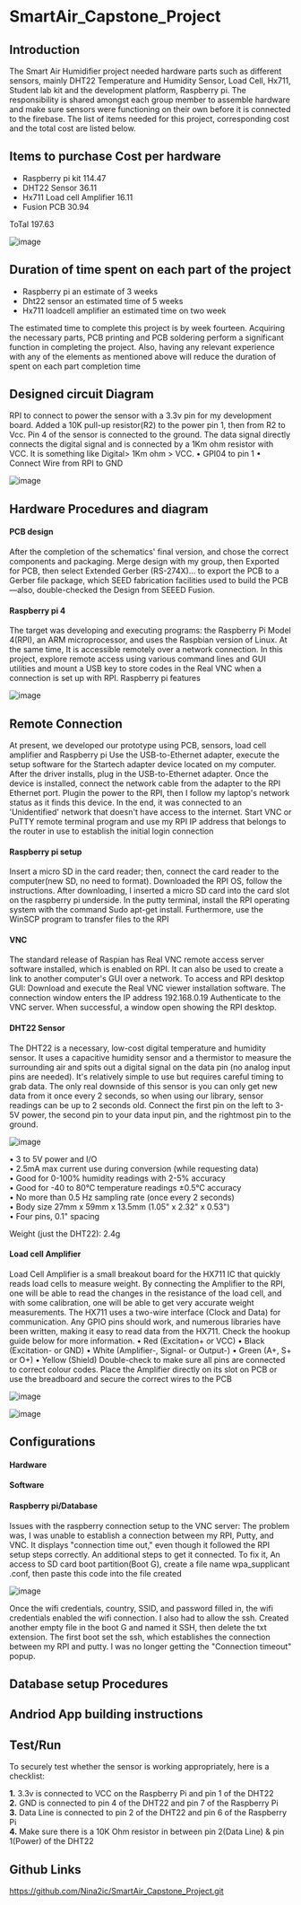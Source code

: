 # SmartAir_Capstone_Project

<h2>Introduction</h2>

 The Smart Air  Humidifier project needed hardware parts such as different sensors, mainly DHT22 Temperature and Humidity Sensor, Load Cell, Hx711, Student lab kit and the development platform, Raspberry pi. The responsibility is shared amongst each group member to assemble hardware and make sure sensors were functioning on their own before it is connected to the firebase. The list of items needed for this project, corresponding cost and the total cost are listed below.


<h2>Items to purchase	Cost per hardware</h2>

- Raspberry pi kit	114.47<br>
- DHT22 Sensor	36.11<br>
- Hx711 Load cell Amplifier	16.11<br>
- Fusion PCB	30.94

ToTal	197.63


![image](https://user-images.githubusercontent.com/71288104/113669395-b49bf780-9681-11eb-932d-90d944bcd05d.png)


<h2>Duration of time spent on each part of the project</h2>

- Raspberry pi an estimate of 3 weeks<br>
- Dht22 sensor an estimated time of 5 weeks<br>
- Hx711 loadcell amplifier an estimated time on two week

The estimated time to complete this project is by week fourteen. Acquiring the necessary parts, PCB printing and PCB soldering perform a significant function in completing the project. Also, having any relevant experience with any of the elements as mentioned above will reduce the duration of spent on each part completion time



<h2>Designed circuit Diagram</h2>
RPI to connect to power the sensor with a 3.3v pin for my development board.  Added a 10K pull-up resistor(R2) to the power pin 1, then from R2 to Vcc. Pin 4 of the sensor is connected to the ground. The data signal directly connects the digital signal and is connected by a 1Km ohm resistor with VCC. It is something like Digital> 1Km ohm > VCC. 
•	GPI04 to pin 1
•	Connect Wire from RPI to GND

![image](https://user-images.githubusercontent.com/71288104/113535108-85fa2000-95a0-11eb-8615-fc65a61609d8.png)





<h2>Hardware Procedures and diagram</h2>
<h4>PCB design</h4>

After the completion of the schematics' final version, and chose the correct components and packaging. Merge design with my group, then Exported for PCB, then select Extended Gerber (RS-274X)… to export the PCB to a Gerber file package, which SEED fabrication facilities used to build the PCB—also, double-checked the Design from SEEED Fusion.

<h4>Raspberry pi 4</h4>

The target was developing and executing programs: the Raspberry Pi Model 4(RPI), an ARM microprocessor, and uses the Raspbian version of Linux. At the same time, It is accessible remotely over a network connection.  In this project, explore remote access using various command lines and GUI utilities and mount a USB key to store codes in the Real VNC when a connection is set up with RPI.
Raspberry pi features

![image](https://user-images.githubusercontent.com/71288104/113535251-e38e6c80-95a0-11eb-923d-12738af6ff41.png)



<h2>Remote Connection</h2>

At present, we developed our prototype using PCB, sensors, load cell amplifier and Raspberry pi
 Use the USB-to-Ethernet adapter, execute the setup software for the Startech adapter device located on my computer. After the driver installs, plug in the USB-to-Ethernet adapter. Once the device is installed, connect the network cable from the adapter to the RPI Ethernet port. Plugin the power to the RPI, then I  follow my laptop's network status as it finds this device.  In the end, it was connected to an 'Unidentified' network that doesn't have access to the internet.
Start VNC or PuTTY remote terminal program and use my RPI IP address that belongs to the router in use to establish the initial login connection
  

<h4>Raspberry pi setup</h4>
Insert a micro SD in the card reader; then, connect the card reader to the computer(new SD, no need to format). Downloaded the RPI OS, follow the instructions. After downloading, I inserted a micro SD card into the card slot on the raspberry pi underside. In the putty terminal, install the RPI operating system with the command Sudo apt-get install. Furthermore, use the WinSCP program to transfer files to the RPI


<h4>VNC</h4>
The standard release of Raspian has Real VNC remote access server software installed, which is enabled on  RPI. It can also be used to create a link to another computer's GUI over a network. To access and RPI desktop GUI: Download and execute the Real VNC viewer installation software. The connection window enters the IP address 192.168.0.19 Authenticate to the VNC server. When successful, a window open showing the RPI desktop.


<h4>DHT22 Sensor</h4>
The DHT22 is a necessary, low-cost digital temperature and humidity sensor. It uses a capacitive humidity sensor and a thermistor to measure the surrounding air and spits out a digital signal on the data pin (no analog input pins are needed). It's relatively simple to use but requires careful timing to grab data. The only real downside of this sensor is you can only get new data from it once every 2 seconds, so when using our library, sensor readings can be up to 2 seconds old. Connect the first pin on the left to 3-5V power, the second pin to your data input pin, and the rightmost pin to the ground.



![image](https://user-images.githubusercontent.com/71288104/113535388-41bb4f80-95a1-11eb-9891-7d999342c624.png)

•	3 to 5V power and I/O<br>
•	2.5mA max current use during conversion (while requesting data)<br>
•	Good for 0-100% humidity readings with 2-5% accuracy<br>
•	Good for -40 to 80°C temperature readings ±0.5°C accuracy<br>
•	No more than 0.5 Hz sampling rate (once every 2 seconds)<br>
•	Body size 27mm x 59mm x 13.5mm (1.05" x 2.32" x 0.53")<br>
•	Four pins, 0.1" spacing<br>

Weight (just the DHT22): 2.4g


<h4>Load cell Amplifier</h4>

Load Cell Amplifier is a small breakout board for the HX711 IC that quickly reads load cells to measure weight. By connecting the Amplifier to the RPI, one will be able to read the changes in the resistance of the load cell, and with some calibration, one will be able to get very accurate weight measurements. 
The HX711 uses a two-wire interface (Clock and Data) for communication. Any  GPIO pins should work, and numerous libraries have been written, making it easy to read data from the HX711. Check the hookup guide below for more information.
•	Red (Excitation+ or VCC)
•	Black (Excitation- or GND)
•	White (Amplifier-, Signal- or Output-)
•	Green (A+, S+ or O+)
•	Yellow (Shield)
Double-check to make sure all pins are connected to correct colour codes. Place the Amplifier directly on its slot on PCB or use the breadboard and secure the correct wires to the PCB


![image](https://user-images.githubusercontent.com/71288104/113535467-7deeb000-95a1-11eb-9f13-865893898efd.png)

![image](https://user-images.githubusercontent.com/71288104/113535478-88a94500-95a1-11eb-83de-a9c392c44c23.png)


<h2>Configurations</h2>

<h4>Hardware</h4>

<h4>Software</h4>

<h4>Raspberry pi/Database</h4>

Issues with the raspberry connection setup to the VNC server:
The problem was, I was unable to establish a connection between my RPI, Putty, and VNC. It displays "connection time out," even though it followed the RPI setup steps correctly. An additional steps to get it connected.
To fix it, An access to   SD card boot partition(Boot G), create a file name wpa_supplicant .conf, then paste this code into the file created


![image](https://user-images.githubusercontent.com/71288104/113535643-00776f80-95a2-11eb-971f-2ca4b5282f90.png)

Once the wifi credentials, country, SSID, and password filled in, the wifi credentials enabled the wifi connection. I also had to allow the ssh. Created another empty file in the boot G and named it SSH, then delete the txt extension. The first boot set the ssh, which establishes the connection between my RPI and putty. I was no longer getting the "Connection timeout" popup.



<h2>Database setup Procedures<h2>
 
 
 
<h2>Andriod App building instructions<h2>
 
 
<h2>Test/Run</h2>
 
To securely test whether the sensor is working appropriately, here is a checklist:

<b>1.</b>  3.3v is connected to VCC on the Raspberry Pi and pin 1 of the DHT22<br>
<b>2.</b>  GND is connected to pin 4 of the DHT22 and pin 7 of the Raspberry Pi<br>
<b>3.</b>  Data Line is connected to pin 2 of the DHT22 and pin 6 of the Raspberry Pi<br>
<b>4.</b>  Make sure there is a 10K Ohm resistor in between pin 2(Data Line) & pin 1(Power) of the DHT22



<h2>Github Links</h2>

https://github.com/Nina2ic/SmartAir_Capstone_Project.git






















